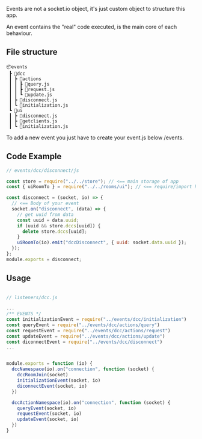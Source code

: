Events are not a socket.io object, it's just custom object to structure this app.

An event contains the "real" code executed, is the main core of each behaviour.

## File structure

```
📦events
 ┣ 📂dcc
 ┃ ┣ 📂actions
 ┃ ┃ ┣ 📜query.js
 ┃ ┃ ┣ 📜request.js
 ┃ ┃ ┗ 📜update.js
 ┃ ┣ 📜disconnect.js
 ┃ ┗ 📜initialization.js
 ┗ 📂ui
 ┃ ┣ 📜disconnect.js
 ┃ ┣ 📜getclients.js
 ┃ ┗ 📜initialization.js
```

To add a new event you just have to create your event.js below /events.

## Code Example

```javascript
// events/dcc/disconnect/js

const store = require("../../store"); // <== main storage of app
const { uiRoomTo } = require("../../rooms/ui"); // <== require/import here

const disconnect = (socket, io) => {
  // <== Body of your event
  socket.on("disconnect", (data) => {
    // get uuid from data
    const uuid = data.uuid;
    if (uuid && store.dccs[uuid]) {
      delete store.dccs[uuid];
    }
    uiRoomTo(io).emit("dccDisconnect", { uuid: socket.data.uuid });
  });
};
module.exports = disconnect;
```

## Usage

```javascript

// listeners/dcc.js

...
/** EVENTS */
const initializationEvent = require("../events/dcc/initialization")                  // <== import your event
const queryEvent = require("../events/dcc/actions/query")
const requestEvent = require("../events/dcc/actions/request")
const updateEvent = require("../events/dcc/actions/update")
const diconnectEvent = require("../events/dcc/disconnect")
...


module.exports = function (io) {
  dccNamespace(io).on("connection", function (socket) {
    dccRoomJoin(socket)                                                              // <== events arehere
    initializationEvent(socket, io)
    diconnectEvent(socket, io)
  })

  dccActionNamespace(io).on("connection", function (socket) {
    queryEvent(socket, io)                                                           // <== events are here
    requestEvent(socket, io)
    updateEvent(socket, io)
  })
}
```
